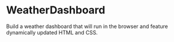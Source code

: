 # WeatherDashboard
Build a weather dashboard that will run in the browser and feature dynamically updated HTML and CSS.
